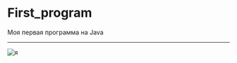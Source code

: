 # First_program
Моя первая программа на Java
_______
![я](https://avatars.mds.yandex.net/get-zen_doc/1926194/pub_5ede440441bce601589ef6bf_5ede4452b9e66247de83f078/scale_1200 "Я")
